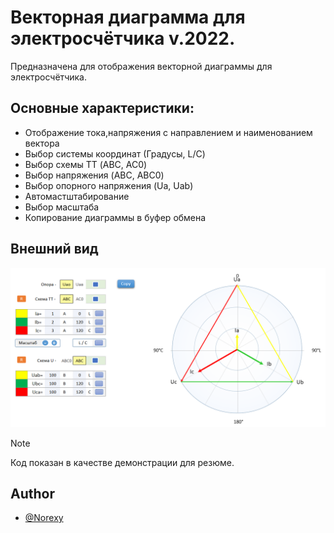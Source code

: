 # Векторная диаграмма для электросчётчика v.2022.

Предназначена для отображения векторной диаграммы для электросчётчика.

## Основные характеристики:
- Отображение тока,напряжения с направлением и наименованием вектора
- Выбор системы координат (Градусы, L/C)
- Выбор схемы ТТ (ABC, AC0)
- Выбор напряжения (ABC, ABC0)
- Выбор опорного напряжения (Ua, Uab)
- Автомастштабирование
- Выбор масштаба
- Копирование диаграммы в буфер обмена


## Внешний вид

![App Screenshot](Screenshot.png)

> [!NOTE]
> Код показан в качестве демонстрации для резюме.

## Author

- [@Norexy](https://github.com/Norexy)
